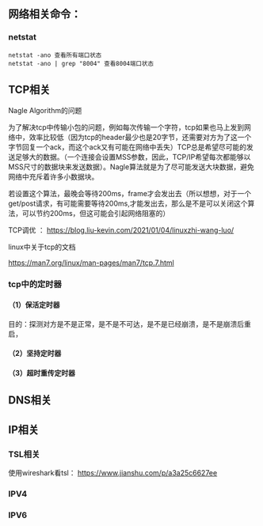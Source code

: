 

## 网络相关命令：

### netstat

```
netstat -ano 查看所有端口状态
netstat -ano | grep "8004" 查看8004端口状态
```

 



## TCP相关

Nagle Algorithm的问题

 为了解决tcp中传输小包的问题，例如每次传输一个字符，tcp如果也马上发到网络中，效率比较低（因为tcp的header最少也是20字节，还需要对方为了这一个字节回复一个ack，而这个ack又有可能在网络中丢失）TCP总是希望尽可能的发送足够大的数据。（一个连接会设置MSS参数，因此，TCP/IP希望每次都能够以MSS尺寸的数据块来发送数据）。Nagle算法就是为了尽可能发送大块数据，避免网络中充斥着许多小数据块。

 若设置这个算法，最晚会等待200ms，frame才会发出去（所以想想，对于一个get/post请求，有可能需要等待200ms,才能发出去，那么是不是可以关闭这个算法，可以节约200ms，但这可能会引起网络阻塞的）

TCP调优 ： https://blog.liu-kevin.com/2021/01/04/linuxzhi-wang-luo/

linux中关于tcp的文档

https://man7.org/linux/man-pages/man7/tcp.7.html

### tcp中的定时器

#### （1）保活定时器

目的：探测对方是不是正常，是不是不可达，是不是已经崩溃，是不是崩溃后重启，

#### （2）坚持定时器

#### （3）超时重传定时器

## DNS相关

## IP相关

### TSL相关

使用wireshark看tsl： https://www.jianshu.com/p/a3a25c6627ee

### IPV4

### IPV6




